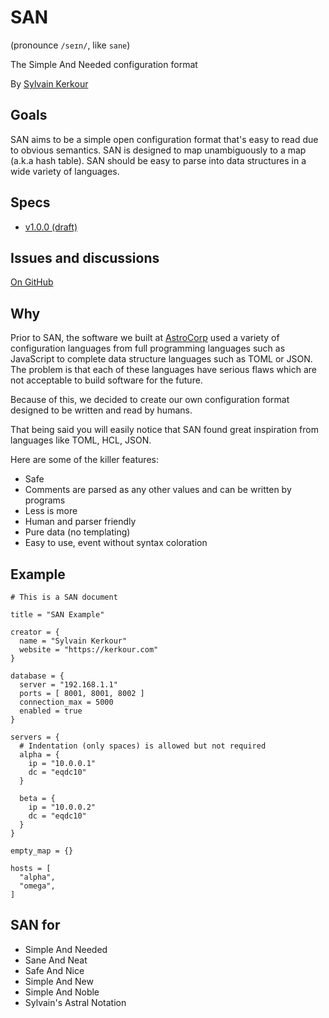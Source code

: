 # SAN

(pronounce `/seɪn/`, like `sane`)

The Simple And Needed configuration format

By <a href="https://kerkour.com" target="_blank" rel="noopener noreferrer">Sylvain Kerkour</a>

## Goals

SAN aims to be a simple open configuration format that's easy to read due to obvious semantics.
SAN is designed to map unambiguously to a map (a.k.a hash table).
SAN should be easy to parse into data structures in a wide variety of languages.



## Specs

* [v1.0.0 (draft)](versions/v1.0.0)



## Issues and discussions

<a href="https://github.com/astrocorp42/san/issues" target="_blank" rel="noopener noreferrer">On GitHub</a>


## Why

Prior to SAN, the software we built at [AstroCorp](https://astrocorp.net) used a variety of
configuration languages from full programming languages such as JavaScript to complete data structure
languages such as TOML or JSON. The problem is that each of these languages have serious flaws which are
not acceptable to build software for the future.

Because of this, we decided to create our own configuration format designed to be written and read
by humans.

That being said you will easily notice that SAN found great inspiration from languages like TOML,
HCL, JSON.

Here are some of the killer features:

* Safe
* Comments are parsed as any other values and can be written by programs
* Less is more
* Human and parser friendly
* Pure data (no templating)
* Easy to use, event without syntax coloration



## Example

```san
# This is a SAN document

title = "SAN Example"

creator = {
  name = "Sylvain Kerkour"
  website = "https://kerkour.com"
}

database = {
  server = "192.168.1.1"
  ports = [ 8001, 8001, 8002 ]
  connection_max = 5000
  enabled = true
}

servers = {
  # Indentation (only spaces) is allowed but not required
  alpha = {
    ip = "10.0.0.1"
    dc = "eqdc10"
  }

  beta = {
    ip = "10.0.0.2"
    dc = "eqdc10"
  }
}

empty_map = {}

hosts = [
  "alpha",
  "omega",
]
```

## SAN for

* Simple And Needed
* Sane And Neat
* Safe And Nice
* Simple And New
* Simple And Noble
* Sylvain's Astral Notation
